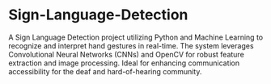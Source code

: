 # Sign-Language-Detection
A Sign Language Detection project utilizing Python and Machine Learning to recognize and interpret hand gestures in real-time. The system leverages Convolutional Neural Networks (CNNs) and OpenCV for robust feature extraction and image processing. Ideal for enhancing communication accessibility for the deaf and hard-of-hearing community.
